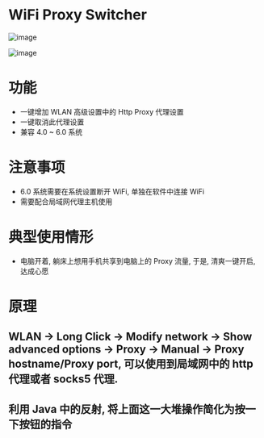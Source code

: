 # WiFi Proxy Switcher

 ![image](https://github.com/M3oM3oBug/WiFiProxySwitcher/raw/master/img1.png)

 ![image](https://github.com/M3oM3oBug/WiFiProxySwitcher/raw/master/img2.png)

# 功能
* 一键增加 WLAN 高级设置中的 Http Proxy 代理设置
* 一键取消此代理设置
* 兼容 4.0 ~ 6.0 系统

# 注意事项
* 6.0 系统需要在系统设置断开 WiFi, 单独在软件中连接 WiFi
* 需要配合局域网代理主机使用

# 典型使用情形
* 电脑开着, 躺床上想用手机共享到电脑上的 Proxy 流量, 于是, 清爽一键开启, 达成心愿

# 原理
## WLAN -> Long Click -> Modify network -> Show advanced options -> Proxy -> Manual -> Proxy hostname/Proxy port, 可以使用到局域网中的 http 代理或者 socks5 代理.
## 利用 Java 中的反射, 将上面这一大堆操作简化为按一下按钮的指令
